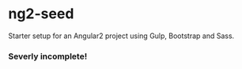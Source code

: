 # ng2-seed

Starter setup for an Angular2 project using Gulp, Bootstrap and Sass.

### Severly incomplete!
